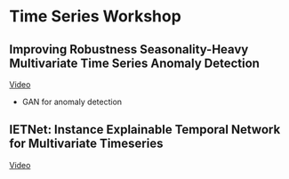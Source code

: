 # Time Series Workshop

## Improving Robustness Seasonality-Heavy Multivariate Time Series Anomaly Detection

[Video](https://vimeo.com/445888098)

* GAN for anomaly detection

## IETNet: Instance Explainable Temporal Network for Multivariate Timeseries

[Video](https://vimeo.com/445888352)